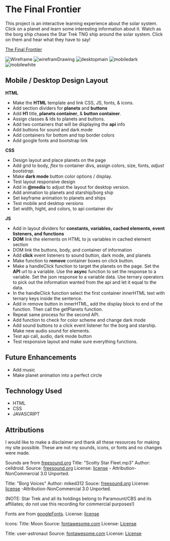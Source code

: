 

# The Final Frontier 
This project is an interactive learning experience about the solar system. Click on a planet and learn some interesting information about it. Watch as the borg ship chases the Star Trek TNG ship around the solar system. Click on them and hear what they have to say! 

[The Final Frontier](http://space-nerdy.surge.sh/)



![Wireframe](css/Wireframe-solarsystem.png)
![wireframDrawing](css/wireframe.jpg)
![desktopmain](images/mainscreen.png)
![mobiledark](images/mobilewhite.png)
![mobilewhite](images/mobiledark.png)



## Mobile / Desktop Design Layout 

**HTML**
* Make the **HTML** template and link CSS, JS, fonts, & icons.
* Add section dividers for **planets** and **buttons**
* Add **H1** title, **planets container**, & **button container**.
* Assign classes & Ids to planets and buttons.
* Add two containers that will be displaying the **api** info
* Add buttons for sound and dark mode 
* Add containers for bottom and top border colors
* Add google fonts and bootstrap link 

**CSS** 
* Design layout and place planets on the page
* Add grid to body, _flex_ to container divs, assign colors, size, fonts, _adjust bootstrap_.
* Make **dark mode** button color options / display.
* Test layout responsive design 
* Add in **@media** to adjust the layout for desktop version.
* Add animation to planets and starship/borg ship
* Set keyframe animation to planets and ships
* Test mobile and desktop versions
* Set width, hight, and colors, to api container div

**JS**
* Add in layout dividers for **constants, variables, cached elements, event listeners, and functions** 
* **DOM** link the elements on HTML to js variables in cached element section 
* DOM link the buttons, body, and container of information 
* Add **click** event listeners to sound button, dark mode, and planets
* Make function to **remove** container boxes on click button.
* Make a handleClick function to target the planets on the page. Set the **API** url to a variable. Use the **async** function to set the response to a variable. Set the json response to a variable data. Use ternary operators to pick out the information wanted from the api and let it equal to the data. 
* In the handleClick function select the first container innerHTML text with ternary keys inside the sentence. 
* Add in remove button in innerHTML, add the display block to end of the function. Then call the getPlanets function. 
* Repeat same process for the second API. 
* Add function to check for color scheme and change dark mode
* Add sound buttons to a click event listener for the borg and starship. Make new audio sound for elements. 
* Test api call, audio, dark mode button 
* Test responsive layout and make sure everything functions.

## Future Enhancements
* Add music
* Make planet animation into a perfect circle 

## Technology Used 
* HTML
* CSS 
* JAVASCRIPT

## Attributions ##
I would like to make a disclaimer and thank all these resources for making my site possible. These are not my sounds, icons, or fonts and no changes were made. 

Sounds are from [freesound.org](https://freesound.org/)
Title: "Scotty Star Fleet.mp3"
Author: celldroid.
Source: [freesound.org](https://freesound.org/people/celldroid/sounds/134942/)
License: [license](https://creativecommons.org/licenses/by-nc/3.0/legalcode) - Attribution-NonCommercial 3.0 Unported.

Title: "Borg Voices"
Author: miked312
Souce: [freesound.org](https://freesound.org/people/miked312/sounds/243601/)
License: [license](https://creativecommons.org/licenses/by-nc/3.0/legalcode) -Attribution-NonCommercial 3.0 Unported.

(NOTE: Star Trek and all its holdings belong to Paramount/CBS and its affiliates; do not use this recording for commercial purposes!)

Fonts are from [googleFonts](https://fonts.google.com/specimen/Poiret+One?query=poire).
License: [license](https://scripts.sil.org/cms/scripts/page.php?site_id=nrsi&id=OFL)

Icons:
Title: Moon
Source: [fontawesome.com](https://fontawesome.com/icons/moon?style=solid)
License: [License](https://fontawesome.com/license#what-the-customer-may-do)

Title: user-astronaut 
Source: [fontawesome.com](https://fontawesome.com/icons/user-astronaut?style=solid)
License: [License](https://fontawesome.com/license#what-the-customer-may-do)